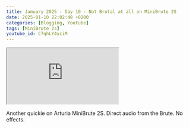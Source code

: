 ```yaml
---
title: Jamuary 2025 - Day 10 - Not Brutal at all on MiniBrute 2S
date: 2025-01-10 22:02:48 +0200
categories: [Blogging, Youtube]
tags: [MiniBrute 2s]
youtube_id: C7qhLY4yciM
---
```



<div class="embed-responsive embed-responsive-16by9" >
    <iframe class="embed-responsive-item"  src="https://www.youtube.com/embed/{{ page.youtube_id }}"></iframe>
</div>

Another quickie on Arturia MiniBrute 2S. Direct audio from the Brute. No effects.